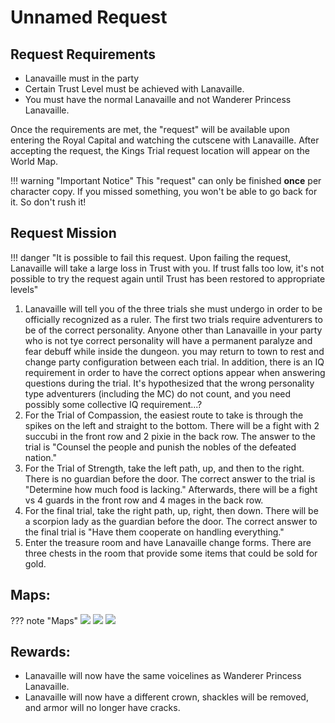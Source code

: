 # Unnamed Request

## Request Requirements

* Lanavaille must in the party
* Certain Trust Level must be achieved with Lanavaille.
* You must have the normal Lanavaille and not Wanderer Princess Lanavaille.

Once the requirements are met, the "request" will be available upon entering the Royal Capital and watching the cutscene with Lanavaille.  After accepting the request, the Kings Trial request location will appear on the World Map.

!!! warning "Important Notice"
    This "request" can only be finished **once** per character copy. If you missed something, you won't be able to go back for it. So don't rush it!

## Request Mission

!!! danger "It is possible to fail this request. Upon failing the request, Lanavaille will take a large loss in Trust with you. If trust falls too low, it's not possible to try the request again until Trust has been restored to appropriate levels"

1. Lanavaille will tell you of the three trials she must undergo in order to be officially recognized as a ruler. The first two trials require adventurers to be of the correct personality. Anyone other than Lanavaille in your party who is not tye correct personality will have a permanent paralyze and fear debuff while inside the dungeon. you may return to town to rest and change party configuration between each trial. In addition, there is an IQ requirement in order to have the correct options appear when answering questions during the trial. It's hypothesized that the wrong personality type adventurers (including the MC) do not count, and you need possibly some collective IQ requirement...?
2. For the Trial of Compassion, the easiest route to take is through the spikes on the left and straight to the bottom. There will be a fight with 2 succubi in the front row and 2 pixie in the back row. The answer to the trial is "Counsel the people and punish the nobles of the defeated nation."
3. For the Trial of Strength, take the left path, up, and then to the right. There is no guardian before the door. The correct answer to the trial is "Determine how much food is lacking." Afterwards, there will be a fight vs 4 guards in the front row and 4 mages in the back row.
4. For the final trial, take the right path, up, right, then down. There will be a scorpion lady as the guardian before the door. The correct answer to the final trial is "Have them cooperate on handling everything."
5. Enter the treasure room and have Lanavaille change forms. There are three chests in the room that provide some items that could be sold for gold.

## Maps:

??? note "Maps"
    ![](img/trial-of-compassion.jpg)
    ![](img/trial-of-strength.jpg)
    ![](img/final-trial.jpg)

## Rewards:

- Lanavaille will now have the same voicelines as Wanderer Princess Lanavaille.
- Lanavaille will now have a different crown, shackles will be removed, and armor will no longer have cracks.
